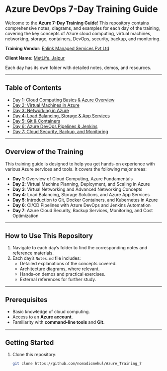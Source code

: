 # Azure DevOps 7-Day Training Guide

Welcome to the **Azure 7-Day Training Guide**! This repository contains comprehensive notes, diagrams, and examples for each day of the training, covering the key concepts of Azure cloud computing, virtual machines, networking, storage, containers, DevOps, security, backup, and monitoring.

**Training Vendor:** [Enlink Managed Services Pvt Ltd](https://enlinkit.com/)

**Client Name:** [MetLife, Jaipur](https://www.metlife.com/)

Each day has its own folder with detailed notes, demos, and resources.

---

## Table of Contents

- [Day 1: Cloud Computing Basics & Azure Overview](./Day1_CloudComputing_AzureOverview/Notes.md)
- [Day 2: Virtual Machines in Azure](./Day2_VirtualMachines/Notes.md)
- [Day 3: Networking in Azure](./Day3_Networking/Notes.md)
- [Day 4: Load Balancing, Storage & App Services](./Day4_LoadBalancing_Storage/Notes.md)
- [Day 5: Git & Containers](./Day5_Git_Containers/Notes.md)
- [Day 6: Azure DevOps Pipelines & Jenkins](./Day6_DevOps_Jenkins/Notes.md)
- [Day 7: Cloud Security, Backup, and Monitoring](./Day7_CloudSecurity_Backup_Monitoring/Notes.md)

---

## Overview of the Training

This training guide is designed to help you get hands-on experience with various Azure services and tools. It covers the following major areas:

- **Day 1**: Overview of Cloud Computing, Azure Fundamentals
- **Day 2**: Virtual Machine Planning, Deployment, and Scaling in Azure
- **Day 3**: Virtual Networking and Advanced Networking Concepts
- **Day 4**: Load Balancing, Storage Solutions, and Azure App Services
- **Day 5**: Introduction to Git, Docker Containers, and Kubernetes in Azure
- **Day 6**: CI/CD Pipelines with Azure DevOps and Jenkins Automation
- **Day 7**: Azure Cloud Security, Backup Services, Monitoring, and Cost Optimization

---

## How to Use This Repository

1. Navigate to each day’s folder to find the corresponding notes and reference materials.
2. Each day’s `Notes.md` file includes:
   - Detailed explanations of the concepts covered.
   - Architecture diagrams, where relevant.
   - Hands-on demos and practical exercises.
   - External references for further study.

---

## Prerequisites

- Basic knowledge of cloud computing.
- Access to an **Azure account**.
- Familiarity with **command-line tools** and **Git**.

---

## Getting Started

1. Clone this repository:
   ```bash
   git clone https://github.com/nomadicmehul/Azure_Training_7
